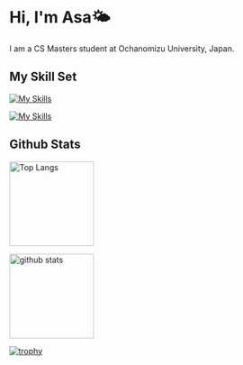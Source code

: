 # Hi, I'm Asa🌤
I am a CS Masters student at Ochanomizu University, Japan.
<!--
<div align="center">
<samp>

# Hi, I'm Asa🌤

I am a CS Masters student at Ochanomizu University, Japan.
</samp>
</div> 
--> 

## My Skill Set
[![My Skills](https://skillicons.dev/icons?i=haskell)](https://skillicons.dev) 

[![My Skills](https://skillicons.dev/icons?i=py,java,c,ocaml,js,html,css)](https://skillicons.dev)


## Github Stats

<p align="left"> 
  <img alt="Top Langs" height="150px" src="https://github-readme-stats.vercel.app/api/top-langs/?username=morning85&layout=compact&show_icons=true&theme=cobalt" />
  </p>
<p align="left"> 
  <img alt="github stats" height="150px" src="https://github-readme-stats.vercel.app/api?username=morning85&theme=cobalt&show_icons=ture" />
 </p>

[![trophy](https://github-profile-trophy.vercel.app/?username=morning85&theme=onedark&column=9)](https://github.com/ryo-ma/github-profile-trophy)

<!--
**morning85/morning85** is a ✨ _special_ ✨ repository because its `README.md` (this file) appears on your GitHub profile.

Here are some ideas to get you started:

- 🔭 I’m currently working on ...
- 🌱 I’m currently learning ...
- 👯 I’m looking to collaborate on ...
- 🤔 I’m looking for help with ...
- 💬 Ask me about ...
- 📫 How to reach me: ...
- 😄 Pronouns: ...
- ⚡ Fun fact: ...
-->
